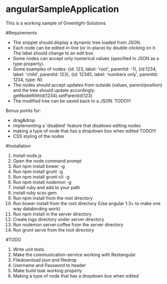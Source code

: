 # angularSampleApplication
This is a working sample of Greenlight-Solutions

#Requirements
- The snippet should display a dynamic tree loaded from JSON.
- Each node can be edited in-line (or in-place) by double-clicking on it. The label should change to an edit box.
- Some nodes can accept only numerical values (specified in JSON as a type property).
- Some examples of nodes: {id: 123, label: 'root', parentId: -1}, {id:1234, label: 'child', parentId: 123}, {id: 12345, label: 'numbers only', parentId: 1234, type: N}
- The nodes should accept updates from outside (values, parent/position) and the tree should update accordingly: getNodeWithId(1234).setParentId(123)
- The modified tree can be saved back to a JSON. TODO!!!

Bonus points for:

- drag&drop
- implementing a 'disabled' feature that disallows editing nodes
- making a type of node that has a dropdown box when edited TODO!!!
- CSS styling of the nodes

#Installation
1. Install node.js
2. Open the node command prompt
3. Run npm install bower -g
4. Run npm install grunt -g
5. Run npm install grunt-cli -g
6. Run npm install nodemon -g
7. Install ruby and add to your path
8. install ruby scss gem
9. Run npm install from the root directory
10. Run bower install from the root directory (Use angular 1.3+ to make one way databinding work)
11. Run npm install in the server directory
12. Create logs directory under server directory
13. Run nodemon server.coffee from the server directory
14. Run grunt serve from the root directory

#TODO
1. Write unit tests
2. Make the communication-service working with Restangular
3. Filedownload json and filedrop
4. Username and Password to header
5. Make build task working properly
6. Making a type of node that has a dropdown box when edited

